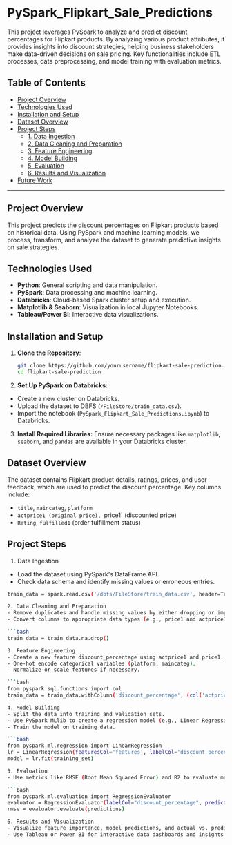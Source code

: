 # PySpark_Flipkart_Sale_Predictions

This project leverages PySpark to analyze and predict discount percentages for Flipkart products. By analyzing various product attributes, it provides insights into discount strategies, helping business stakeholders make data-driven decisions on sale pricing. Key functionalities include ETL processes, data preprocessing, and model training with evaluation metrics.

## Table of Contents
- [Project Overview](#project-overview)
- [Technologies Used](#technologies-used)
- [Installation and Setup](#installation-and-setup)
- [Dataset Overview](#dataset-overview)
- [Project Steps](#project-steps)
  - [1. Data Ingestion](#1-data-ingestion)
  - [2. Data Cleaning and Preparation](#2-data-cleaning-and-preparation)
  - [3. Feature Engineering](#3-feature-engineering)
  - [4. Model Building](#4-model-building)
  - [5. Evaluation](#5-evaluation)
  - [6. Results and Visualization](#6-results-and-visualization)
- [Future Work](#future-work)

---

## Project Overview
This project predicts the discount percentages on Flipkart products based on historical data. Using PySpark and machine learning models, we process, transform, and analyze the dataset to generate predictive insights on sale strategies. 

## Technologies Used
- **Python**: General scripting and data manipulation.
- **PySpark**: Data processing and machine learning.
- **Databricks**: Cloud-based Spark cluster setup and execution.
- **Matplotlib & Seaborn**: Visualization in local Jupyter Notebooks.
- **Tableau/Power BI**: Interactive data visualizations.

## Installation and Setup
1. **Clone the Repository**:
   ```bash
   git clone https://github.com/yourusername/flipkart-sale-prediction.git
   cd flipkart-sale-prediction

2. **Set Up PySpark on Databricks:**
- Create a new cluster on Databricks.
- Upload the dataset to DBFS (`/FileStore/train_data.csv`).
- Import the notebook (`PySpark_Flipkart_Sale_Predictions.ipynb`) to Databricks.
  
3. **Install Required Libraries:** Ensure necessary packages like `matplotlib`, `seaborn`, and `pandas` are available in your Databricks cluster.
   
## Dataset Overview
The dataset contains Flipkart product details, ratings, prices, and user feedback, which are used to predict the discount percentage. Key columns include:

- `title`, `maincateg`, `platform`
- `actprice1 (original price), `price1` (discounted price)
- `Rating`, `fulfilled1` (order fulfillment status)

## Project Steps
1. Data Ingestion
- Load the dataset using PySpark's DataFrame API.
- Check data schema and identify missing values or erroneous entries.

```bash
train_data = spark.read.csv('/dbfs/FileStore/train_data.csv', header=True, inferSchema=True)

2. Data Cleaning and Preparation
- Remove duplicates and handle missing values by either dropping or imputing them.
- Convert columns to appropriate data types (e.g., price1 and actprice1 to DoubleType for calculations).

```bash
train_data = train_data.na.drop()

3. Feature Engineering
- Create a new feature discount_percentage using actprice1 and price1.
- One-hot encode categorical variables (platform, maincateg).
- Normalize or scale features if necessary.

```bash
from pyspark.sql.functions import col
train_data = train_data.withColumn('discount_percentage', (col('actprice1') - col('price1')) / col('actprice1') * 100)

4. Model Building
- Split the data into training and validation sets.
- Use PySpark MLlib to create a regression model (e.g., Linear Regression).
- Train the model on training data.

```bash
from pyspark.ml.regression import LinearRegression
lr = LinearRegression(featuresCol='features', labelCol='discount_percentage')
model = lr.fit(training_set)

5. Evaluation
- Use metrics like RMSE (Root Mean Squared Error) and R2 to evaluate model performance on the validation set.

```bash
from pyspark.ml.evaluation import RegressionEvaluator
evaluator = RegressionEvaluator(labelCol="discount_percentage", predictionCol="prediction", metricName="rmse")
rmse = evaluator.evaluate(predictions)

6. Results and Visualization
- Visualize feature importance, model predictions, and actual vs. predicted values using Matplotlib or Seaborn in Jupyter Notebooks.
- Use Tableau or Power BI for interactive data dashboards and insights.
